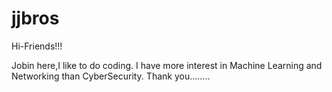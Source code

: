 # jjbros

Hi-Friends!!!


Jobin here,I like to do coding.
I have more interest in Machine Learning and Networking than CyberSecurity.
Thank you........
